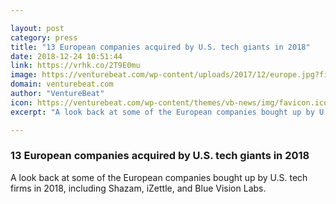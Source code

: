 ```yaml
---

layout: post
category: press
title: "13 European companies acquired by U.S. tech giants in 2018"
date: 2018-12-24 10:51:44
link: https://vrhk.co/2T9E0mu
image: https://venturebeat.com/wp-content/uploads/2017/12/europe.jpg?fit=1800%2C1306&strip=all
domain: venturebeat.com
author: "VentureBeat"
icon: https://venturebeat.com/wp-content/themes/vb-news/img/favicon.ico
excerpt: "A look back at some of the European companies bought up by U.S. tech firms in 2018, including Shazam, iZettle, and Blue Vision Labs."

---
```


### 13 European companies acquired by U.S. tech giants in 2018

A look back at some of the European companies bought up by U.S. tech firms in 2018, including Shazam, iZettle, and Blue Vision Labs.